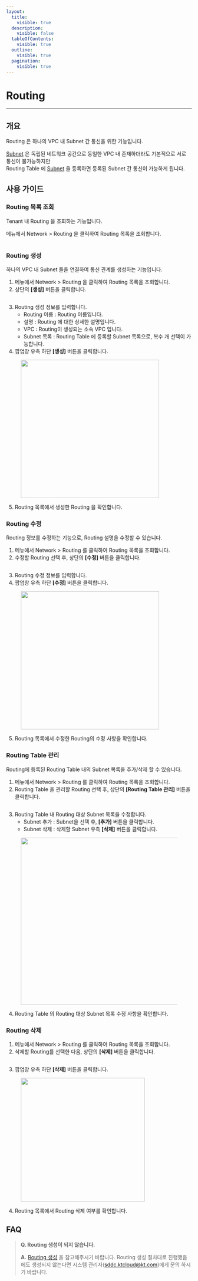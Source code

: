 ```yaml
---
layout:
  title:
    visible: true
  description:
    visible: false
  tableOfContents:
    visible: true
  outline:
    visible: true
  pagination:
    visible: true
---
```


# Routing

***

## 개요

Routing 은 하나의 VPC 내 Subnet 간 통신을 위한 기능입니다.

[Subnet](subnet.md) 은 독립된 네트워크 공간으로 동일한 VPC 내 존재하더라도 기본적으로 서로 통신이 불가능하지만\
Routing Table 에 [Subnet](subnet.md) 을 등록하면 등록된 Subnet 간 통신이 가능하게 됩니다.

## 사용 가이드

### Routing 목록 조회

Tenant 내 Routing 을 조회하는 기능입니다.

메뉴에서 Network > Routing 을 클릭하여 Routing 목록을 조회합니다.

<figure><img src="../.gitbook/assets/image (1) (1) (1) (1) (1) (1).png" alt=""><figcaption></figcaption></figure>

### Routing 생성

하나의 VPC 내 Subnet 들을 연결하여 통신 관계를 생성하는 기능입니다.

1. 메뉴에서 Network > Routing 을 클릭하여 Routing 목록을 조회합니다.
2. 상단의 **\[생성]** 버튼을 클릭합니다.

<figure><img src="../.gitbook/assets/image (2) (1) (1) (1) (1).png" alt=""><figcaption></figcaption></figure>

3. Routing 생성 정보를 입력합니다.
   * Routing 이름 : Routing 이름입니다.
   * 설명 : Routing 에 대한 상세한 설명입니다.
   * VPC : Routing이 생성되는 소속 VPC 입니다.
   * Subnet 목록 : Routing Table 에 등록할 Subnet 목록으로, 복수 개 선택이 가능합니다.
4. 팝업창 우측 하단 **\[생성]** 버튼을 클릭합니다.

<figure><img src="../.gitbook/assets/image (481).png" alt="" width="375"><figcaption></figcaption></figure>

5. Routing 목록에서 생성한 Routing 을 확인합니다.

### Routing 수정

Routing 정보를 수정하는 기능으로, Routing 설명을 수정할 수 있습니다.

1. 메뉴에서 Network > Routing 를 클릭하여 Routing 목록을 조회합니다.
2. 수정할 Routing 선택 후, 상단의 **\[수정]** 버튼을 클릭합니다.

<figure><img src="../.gitbook/assets/image (3) (1) (1) (1).png" alt=""><figcaption></figcaption></figure>

3. Routing 수정 정보를 입력합니다.
4. 팝업창 우측 하단 **\[수정]** 버튼을 클릭합니다.

<figure><img src="../.gitbook/assets/image (483).png" alt="" width="375"><figcaption></figcaption></figure>

5. Routing 목록에서 수정한 Routing의 수정 사항을 확인합니다.

### Routing Table 관리

Routing에 등록된 Routing Table 내의 Subnet 목록을 추가/삭제 할 수 있습니다.

1. 메뉴에서 Network > Routing 를 클릭하여 Routing 목록을 조회합니다.
2. Routing Table 을 관리할 Routing 선택 후, 상단의 **\[Routing Table 관리]** 버튼을 클릭합니다.

<figure><img src="../.gitbook/assets/image (5) (1) (1).png" alt=""><figcaption></figcaption></figure>

3. Routing Table 내 Routing 대상 Subnet 목록을 수정합니다.
   * Subnet 추가 : Subnet을 선택 후, **\[추가]** 버튼을 클릭합니다.
   * Subnet 삭제 : 삭제할 Subnet 우측 **\[삭제]** 버튼을 클릭합니다.

<figure><img src="../.gitbook/assets/image (6) (1) (1).png" alt="" width="453"><figcaption></figcaption></figure>

4. Routing Table 의 Routing 대상 Subnet 목록 수정 사항을 확인합니다.

### Routing 삭제

1. 메뉴에서 Network > Routing 를 클릭하여 Routing 목록을 조회합니다.
2. 삭제할 Routing를 선택한 다음, 상단의 **\[삭제]** 버튼을 클릭합니다.

<figure><img src="../.gitbook/assets/image (4) (1) (1) (1).png" alt=""><figcaption></figcaption></figure>

3. 팝업창 우측 하단 **\[삭제]** 버튼을 클릭합니다.

<figure><img src="../.gitbook/assets/image (8) (1).png" alt="" width="336"><figcaption></figcaption></figure>

4. Routing 목록에서 Routing 삭제 여부를 확인합니다.

## FAQ

> **Q. Routing 생성이 되지 않습니다.**
>
> **A.** [Routing 생성](routing.md#routing-1) 을 참고해주시기 바랍니다.  Routing 생성 절차대로 진행했음에도 생성되지 않는다면 시스템 관리자(sddc.ktcloud@kt.com)에게 문의 하시기 바랍니다.
